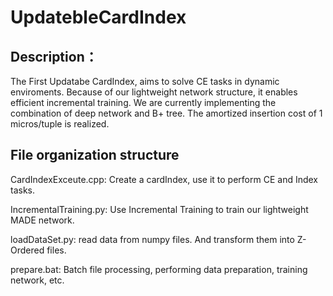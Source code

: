 # UpdatebleCardIndex

## Description：
The First Updatabe CardIndex, aims to solve CE tasks in dynamic enviroments.
Because of our lightweight network structure, it enables efficient incremental training.
We are currently implementing the combination of deep network and B+ tree.
The amortized insertion cost of 1 micros/tuple is realized.

## File organization structure
CardIndexExceute.cpp:  Create a cardIndex, use it to perform CE and Index tasks.

IncrementalTraining.py: Use Incremental Training to train our lightweight MADE network. 

loadDataSet.py: read data from numpy files. And transform them into Z-Ordered files.

prepare.bat: Batch file processing, performing data preparation, training network, etc.
